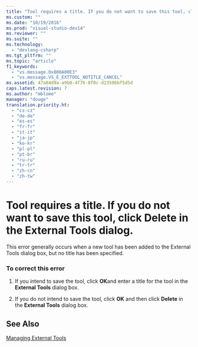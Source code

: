 ```yaml
---
title: "Tool requires a title. If you do not want to save this tool, click Delete in the External Tools dialog. | Microsoft Docs"
ms.custom: ""
ms.date: "10/19/2016"
ms.prod: "visual-studio-dev14"
ms.reviewer: ""
ms.suite: ""
ms.technology: 
  - "devlang-csharp"
ms.tgt_pltfrm: ""
ms.topic: "article"
f1_keywords: 
  - "vs.message.0x800A00E3"
  - "vs.message.VS_E_EXTTOOL_NOTITLE_CANCEL"
ms.assetid: 47a84d9a-a9b0-4f76-8f0c-d23596bf5d5d
caps.latest.revision: 7
ms.author: "mblome"
manager: "douge"
translation.priority.ht: 
  - "cs-cz"
  - "de-de"
  - "es-es"
  - "fr-fr"
  - "it-it"
  - "ja-jp"
  - "ko-kr"
  - "pl-pl"
  - "pt-br"
  - "ru-ru"
  - "tr-tr"
  - "zh-cn"
  - "zh-tw"
---
```

# Tool requires a title. If you do not want to save this tool, click Delete in the External Tools dialog.
This error generally occurs when a new tool has been added to the External Tools dialog box, but no title has been specified.  
  
### To correct this error  
  
1.  If you intend to save the tool, click **OK**and enter a title for the tool in the **External Tools** dialog box.  
  
2.  If you do not intend to save the tool, click **OK** and then click **Delete** in the **External Tools** dialog box.  
  
## See Also  
 [Managing External Tools](../ide/managing-external-tools.md)